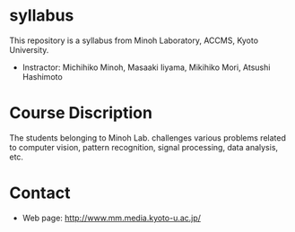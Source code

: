 # syllabus
This repository is a syllabus from Minoh Laboratory, ACCMS, Kyoto University.

- Instractor: Michihiko Minoh, Masaaki Iiyama, Mikihiko Mori, Atsushi Hashimoto

# Course Discription
The students belonging to Minoh Lab. challenges various problems related to computer vision, pattern recognition, signal processing, data analysis, etc.

# Contact
- Web page: http://www.mm.media.kyoto-u.ac.jp/
